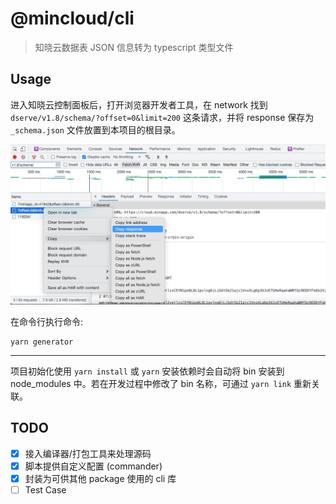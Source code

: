 # @mincloud/cli

> 知晓云数据表 JSON 信息转为 typescript 类型文件

## Usage

进入知晓云控制面板后，打开浏览器开发者工具，在 network 找到 `dserve/v1.8/schema/?offset=0&limit=200` 这条请求，并将 response 保存为 `_schema.json` 文件放置到本项目的根目录。

![copy response](static/network-save-response.png)

在命令行执行命令:

``` shell
yarn generator
```

---

项目初始化使用 `yarn install` 或 `yarn` 安装依赖时会自动将 bin 安装到 node_modules 中。若在开发过程中修改了 bin 名称，可通过 `yarn link` 重新关联。

## TODO

- [x] 接入编译器/打包工具来处理源码
- [x] 脚本提供自定义配置 (commander)
- [x] 封装为可供其他 package 使用的 cli 库
- [ ] Test Case

